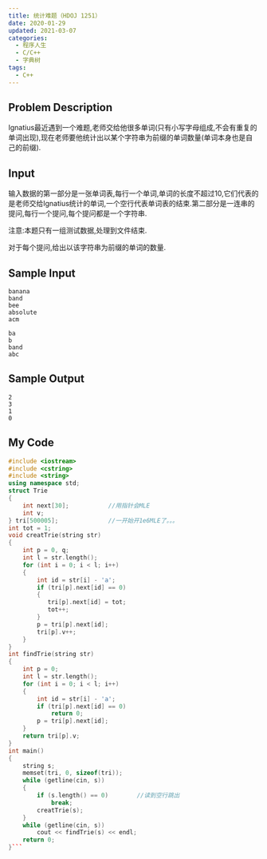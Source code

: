 ```yaml
---
title: 统计难题（HDOJ 1251）
date: 2020-01-29
updated: 2021-03-07
categories:
  - 程序人生
  - C/C++
  - 字典树
tags:
  - C++
---
```


## Problem Description 

Ignatius最近遇到一个难题,老师交给他很多单词(只有小写字母组成,不会有重复的单词出现),现在老师要他统计出以某个字符串为前缀的单词数量(单词本身也是自己的前缀). 

## Input 

输入数据的第一部分是一张单词表,每行一个单词,单词的长度不超过10,它们代表的是老师交给Ignatius统计的单词,一个空行代表单词表的结束.第二部分是一连串的提问,每行一个提问,每个提问都是一个字符串.

注意:本题只有一组测试数据,处理到文件结束.

对于每个提问,给出以该字符串为前缀的单词的数量.

## Sample Input 

```
banana
band
bee
absolute
acm

ba
b
band
abc
```

## Sample Output 

```
2
3
1
0
```

## My Code

```cpp
#include <iostream>
#include <cstring>
#include <string>
using namespace std;
struct Trie
{
    int next[30];           //用指针会MLE
    int v;
} tri[500005];              //一开始开1e6MLE了。。。
int tot = 1;
void creatTrie(string str)
{
    int p = 0, q;
    int l = str.length();
    for (int i = 0; i < l; i++)
    {
        int id = str[i] - 'a';
        if (tri[p].next[id] == 0)
        {
           tri[p].next[id] = tot;
           tot++;
        }
        p = tri[p].next[id];
        tri[p].v++;
    }
}
int findTrie(string str)
{
    int p = 0;
    int l = str.length();
    for (int i = 0; i < l; i++)
    {
        int id = str[i] - 'a';
        if (tri[p].next[id] == 0)
            return 0;
        p = tri[p].next[id];
    }
    return tri[p].v;
}
int main()
{
    string s;
    memset(tri, 0, sizeof(tri));
    while (getline(cin, s))
    {
        if (s.length() == 0)        //读到空行跳出
            break;
        creatTrie(s);
    }
    while (getline(cin, s))
        cout << findTrie(s) << endl;
    return 0;
}```
